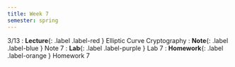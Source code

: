 ```yaml
---
title: Week 7
semester: spring
---
```


3/13
: **Lecture**{: .label .label-red } Elliptic Curve Cryptography
: **Note**{: .label .label-blue } Note 7
: **Lab**{: .label .label-purple } Lab 7
: **Homework**{: .label .label-orange } Homework 7
